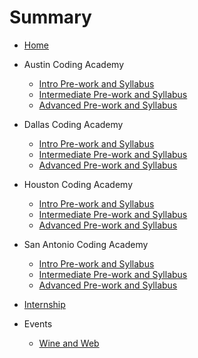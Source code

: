 # Summary


* [Home](README.md)


* Austin Coding Academy
  * [Intro Pre-work and Syllabus](austin-intro.md)
  * [Intermediate Pre-work and Syllabus](austin-intermediate.md)
  * [Advanced Pre-work and Syllabus](austin-advanced.md)

  
* Dallas Coding Academy
  * [Intro Pre-work and Syllabus](dallas-intro.md)
  * [Intermediate Pre-work and Syllabus](dallas-intermediate.md)
  * [Advanced Pre-work and Syllabus](dallas-advanced.md)
  
  
* Houston Coding Academy
  * [Intro Pre-work and Syllabus](houston-intro.md)
  * [Intermediate Pre-work and Syllabus](houston-intermediate.md)
  * [Advanced Pre-work and Syllabus](houston-advanced.md)
  
  
* San Antonio Coding Academy
  * [Intro Pre-work and Syllabus](sanantonio-intro.md)
  * [Intermediate Pre-work and Syllabus](sanantonio-intermediate.md)
  * [Advanced Pre-work and Syllabus](sanantonio-advanced.md)
  

* [Internship](internship.md)

* Events
  * [Wine and Web](wine-and-web.md)
